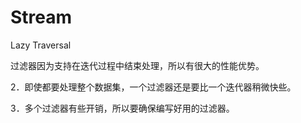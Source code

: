 # Stream



Lazy Traversal

过滤器因为支持在迭代过程中结束处理，所以有很大的性能优势。

2．即使都要处理整个数据集，一个过滤器还是要比一个迭代器稍微快些。

3．多个过滤器有些开销，所以要确保编写好用的过滤器。


